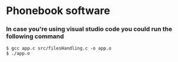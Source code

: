 # Phonebook software

### In case you're using visual studio code you could run the following command
```
$ gcc app.c src/filesHandling.c -o app.o
$ ./app.o

```
